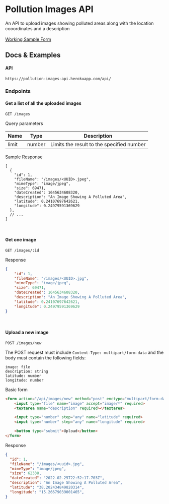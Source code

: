 # Pollution Images API
An API to upload images showing polluted areas along with the location cooordinates and a description
<br>
<br>
[Working Sample Form](https://pollution-images-api.herokuapp.com/)

## Docs & Examples

#### API
```
https://pollution-images-api.herokuapp.com/api/
```

### Endpoints

#### Get a list of all the uploaded images
```HTTP
GET /images
```
Query parameters
<table>
    <thead>
        <th>Name</th>
        <th>Type</th>
        <th>Description</th>
    </thead>
    <tbody>
        <tr>
            <td>limit</td>
            <td>number</td>
            <td>Limits the result to the specified number</td>
        </tr>
    </tbody>
</table>

Sample Response
```JSONC
[
  {
    "id": 1,
    "fileName": "/images/<UUID>.jpeg",
    "mimeType": "image/jpeg",
    "size": 69471,
    "dateCreated": 1645634608320,
    "description": "An Image Showing A Polluted Area",
    "latitude": 0.24107697642621,
    "longitude": 0.24979591369629
  },
  // ...
]
```

<br>

#### Get one image
```HTTP
GET /images/:id
```

Response
```JSON
{
    "id": 1,
    "fileName": "/images/<UUID>.jpg",
    "mimeType": "image/jpeg",
    "size": 69471,
    "dateCreated": 1645634608320,
    "description": "An Image Showing A Polluted Area",
    "latitude": 0.24107697642621,
    "longitude": 0.24979591369629
}
```

<br>

#### Upload a new image
```HTTP
POST /images/new
```
The POST request must include `Content-Type: multipart/form-data` and the body must contain the following fields:
```YML
image: file
description: string
latitude: number
longitude: number
```
Basic form
```HTML
<form action="/api/images/new" method="post" enctype="multipart/form-data">
    <input type="file" name="image" accept="image/*" required>
    <textarea name="description" required></textarea>

    <input type="number" step="any" name="latitude" required>
    <input type="number" step="any" name="longitude" required>

    <button type="submit">Upload</button>
</form>
```
Response
```JSON
{
  "id": 1,
  "fileName": "/images/<uuid>.jpg",
  "mimeType": "image/jpeg",
  "size": 62338,
  "dateCreated": "2022-02-25T22:52:17.703Z",
  "description": "An Image Showing A Polluted Area",
  "latitude": "38.202434849820314",
  "longitude": "15.26679039001465",
}
```
